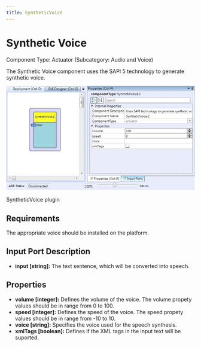 ```yaml
---
title: SyntheticVoice
---
```


# Synthetic Voice

Component Type: Actuator (Subcategory: Audio and Voice)

The Synthetic Voice component uses the SAPI 5 technology to generate synthetic voice.

![Screenshot: SyntheticVoice plugin](img/syntheticvoice.jpg "Screenshot: SyntheticVoice plugin")

SyntheticVoice plugin

## Requirements

The appropriate voice should be installed on the platform.

## Input Port Description

*   **input \[string\]:** The text sentence, which will be converted into speech.

## Properties

*   **volume \[integer\]:** Defines the volume of the voice. The volume propety values should be in range from 0 to 100.
*   **speed \[integer\]:** Defines the speed of the voice. The speed propety values should be in range from -10 to 10.
*   **voice \[string\]:** Specifies the voice used for the speech synthesis.
*   **xmlTags \[boolean\]:** Defines if the XML tags in the input text will be suported.